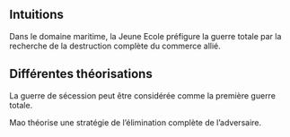 ## Intuitions

Dans le domaine maritime, la Jeune Ecole préfigure la guerre totale par la recherche de la destruction complète du commerce allié.

## Différentes théorisations

La guerre de sécession peut être considérée comme la première guerre totale.

Mao théorise une stratégie de l’élimination complète de l’adversaire.